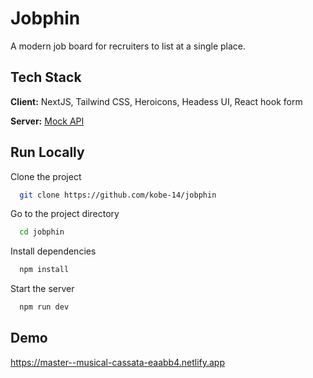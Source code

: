
# Jobphin

A modern job board for recruiters to list at a single place.

## Tech Stack

**Client:** NextJS, Tailwind CSS, Heroicons, Headess UI, React hook form

**Server:** [Mock API](https://mockapi.io/)


## Run Locally

Clone the project

```bash
  git clone https://github.com/kobe-14/jobphin
```

Go to the project directory

```bash
  cd jobphin
```

Install dependencies

```bash
  npm install
```

Start the server

```bash
  npm run dev
```


## Demo

https://master--musical-cassata-eaabb4.netlify.app



